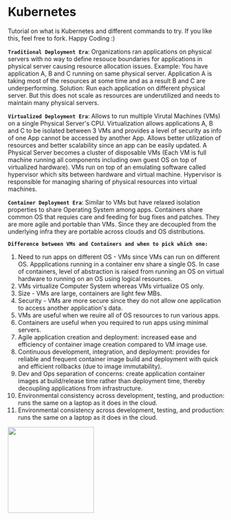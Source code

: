 # Kubernetes
Tutorial on what is Kubernetes and different commands to try. If you like this, feel free to fork. Happy Coding :)

**`Traditional Deployment Era`**: Organizations ran applications on physical servers with no way to define resouce boundaries for applications in physical server causing resource allocation issues. Example: You have application A, B and C running on same physical server. Application A is taking most of the resources at some time and as a result B and C are underperforming. Solution: Run each application on different physical server. But this does not scale as resources are underutilized and needs to maintain many physical servers.

**`Virtualized Deployment Era`**: Allows to run multiple Virutal Machines (VMs) on a single Physical Server's CPU. Virtualization allows applications A, B and C to be isolated between 3 VMs and provides a level of security as info of one App cannot be accessed by another App. Allows better utilization of resources and better scalability since an app can be easily updated. A Physical Server becomes a cluster of disposable VMs (Each VM is full machine running all components including own guest OS on top of virtualized hardware). VMs run on top of an emulating software called hypervisor which sits between hardware and virtual machine. Hypervisor is responsible for managing sharing of physical resources into virtual machines.

**`Container Deployment Era`**: Similar to VMs but have relaxed isolation properties to share Operating System among apps. Containers share common OS that requies care and feeding for bug fixes and patches. They are more agile and portable than VMs. Since they are decoupled from the underlying infra they are portable across clouds and OS distributions.

**`Difference between VMs and Containers and when to pick which one:`**
1. Need to run apps on different OS - VMs since VMs can run on different OS. Appplications running in a container env share a single OS. In case of containers, level of abstraction is raised from running an OS on virtual hardware to running on an OS using logical resources.
2. VMs virtualize Computer System whereas VMs virtualize OS only.
3. Size - VMs are large, containers are light few MBs.
4. Security - VMs are more secure since they do not allow one application to access another application's data.
5. VMs are useful when we reuire all of OS resources to run various apps.
6. Containers are useful when you required to run apps using minimal servers.
7. Agile application creation and deployment: increased ease and efficiency of container image creation compared to VM image use.
8. Continuous development, integration, and deployment: provides for reliable and frequent container image build and deployment with quick and efficient rollbacks (due to image immutability).
9. Dev and Ops separation of concerns: create application container images at build/release time rather than deployment time, thereby decoupling applications from infrastructure.
10. Environmental consistency across development, testing, and production: runs the same on a laptop as it does in the cloud.
11. Environmental consistency across development, testing, and production: runs the same on a laptop as it does in the cloud.




<img src="https://github.com/poornimac1/Kubernetes/assets/9400009/9a98ec17-a4c0-46b4-b323-b22c781e3a76" width="" height="200">
